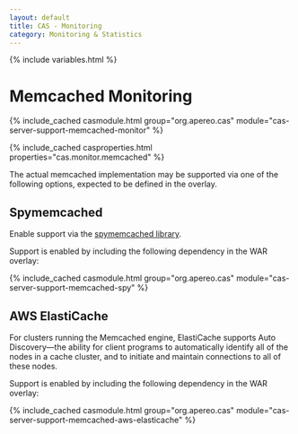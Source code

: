 ```yaml
---
layout: default
title: CAS - Monitoring
category: Monitoring & Statistics
---
```


{% include variables.html %}

# Memcached Monitoring

{% include_cached casmodule.html group="org.apereo.cas" module="cas-server-support-memcached-monitor" %}

{% include_cached casproperties.html properties="cas.monitor.memcached" %}

The actual memcached implementation may be supported via one of the following options, expected to be defined in the overlay.

## Spymemcached

Enable support via the [spymemcached library](https://github.com/couchbase/spymemcached). 

Support is enabled by including the following dependency in the WAR overlay:

{% include_cached casmodule.html group="org.apereo.cas" module="cas-server-support-memcached-spy" %}

## AWS ElastiCache

For clusters running the Memcached engine, ElastiCache supports Auto Discovery—the ability 
for client programs to automatically identify all of the nodes in a cache cluster, 
and to initiate and maintain connections to all of these nodes. 

Support is enabled by including the following dependency in the WAR overlay:

{% include_cached casmodule.html group="org.apereo.cas" module="cas-server-support-memcached-aws-elasticache" %}

